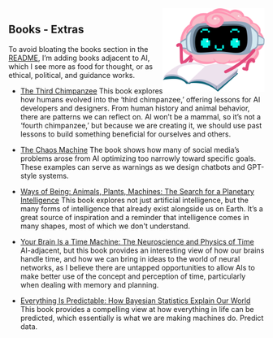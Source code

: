 <img src="./Illustrations/Characters/NI_Read.png" alt="NI Cool" align="right" width="200px">

## Books - Extras

To avoid bloating the books section in the [README](/README.md), I’m adding books adjacent to AI, which I see more as food for thought, or as ethical, political, and guidance works.

- [The Third Chimpanzee](https://www.penguinrandomhouse.com/books/220289/the-third-chimpanzee-by-jared-diamond/) This book explores how humans evolved into the ‘third chimpanzee,’ offering lessons for AI developers and designers. From human history and animal behavior, there are patterns we can reflect on. AI won’t be a mammal, so it’s not a ‘fourth chimpanzee,’ but because we are creating it, we should use past lessons to build something beneficial for ourselves and others.

- [The Chaos Machine](https://www.hachettebookgroup.com/titles/max-fisher/the-chaos-machine/9780316703307/) The book shows how many of social media’s problems arose from AI optimizing too narrowly toward specific goals. These examples can serve as warnings as we design chatbots and GPT-style systems.

- [Ways of Being: Animals, Plants, Machines: The Search for a Planetary Intelligence](https://draw-down.com/products/animals-plants-machines-the-search-for-a-planetary-intelligence) This book explores not just artificial intelligence, but the many forms of intelligence that already exist alongside us on Earth. It’s a great source of inspiration and a reminder that intelligence comes in many shapes, most of which we don't understand.

- [Your Brain Is a Time Machine: The Neuroscience and Physics of Time](https://wwnorton.com/books/9780393355604) AI-adjacent, but this book provides an interesting view of how our brains handle time, and how we can bring in ideas to the world of neural networks, as I believe there are untapped opportunities to allow AIs to make better use of the concept and perception of time, particularly when dealing with memory and planning.

- [Everything Is Predictable: How Bayesian Statistics Explain Our World](https://www.goodreads.com/en/book/show/199798096-everything-is-predictable) This book provides a compelling view at how everything in life can be predicted, which essentially is what we are making machines do. Predict data.
